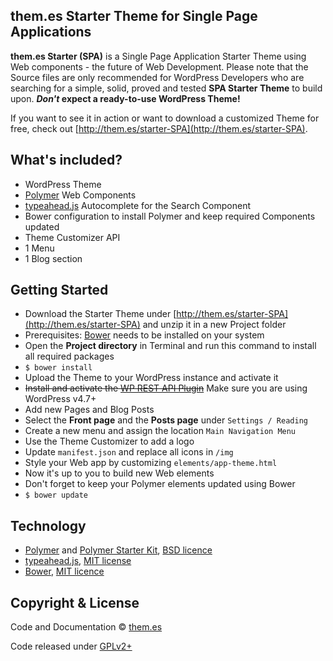 ## them.es Starter Theme for Single Page Applications

**them.es Starter (SPA)** is a Single Page Application Starter Theme using Web components - the future of Web Development. Please note that the Source files are only recommended for WordPress Developers who are searching for a simple, solid, proved and tested **SPA Starter Theme** to build upon. **_Don't_ expect a ready-to-use WordPress Theme!**

If you want to see it in action or want to download a customized Theme for free, check out [http://them.es/starter-SPA](http://them.es/starter-SPA).


## What's included?
* WordPress Theme
* [Polymer](https://github.com/Polymer/polymer) Web Components
* [typeahead.js](https://github.com/twitter/typeahead.js) Autocomplete for the Search Component
* Bower configuration to install Polymer and keep required Components updated
* Theme Customizer API
* 1 Menu
* 1 Blog section


## Getting Started
* Download the Starter Theme under [http://them.es/starter-SPA](http://them.es/starter-SPA) and unzip it in a new Project folder
* Prerequisites: [Bower](https://bower.io) needs to be installed on your system
* Open the **Project directory** in Terminal and run this command to install all required packages
* `$ bower install`
* Upload the Theme to your WordPress instance and activate it
* ~~Install and activate the [WP REST API Plugin](https://wordpress.org/plugins/rest-api)~~ Make sure you are using WordPress v4.7+
* Add new Pages and Blog Posts
* Select the **Front page** and the **Posts page** under `Settings / Reading`
* Create a new menu and assign the location `Main Navigation Menu`
* Use the Theme Customizer to add a logo
* Update `manifest.json` and replace all icons in `/img`
* Style your Web app by customizing `elements/app-theme.html`
* Now it's up to you to build new Web elements
* Don't forget to keep your Polymer elements updated using Bower
* `$ bower update`


## Technology

* [Polymer](https://github.com/Polymer/polymer) and [Polymer Starter Kit](https://github.com/PolymerElements/polymer-starter-kit), [BSD licence](https://github.com/Polymer/polymer/blob/master/LICENSE.txt)
* [typeahead.js](https://github.com/twitter/typeahead.js), [MIT license](https://github.com/twitter/typeahead.js/blob/master/LICENSE)
* [Bower](https://github.com/bower/bower), [MIT licence](https://github.com/bower/bower/blob/master/LICENSE)


## Copyright & License

Code and Documentation &copy; [them.es](http://them.es)

Code released under [GPLv2+](http://www.gnu.org/licenses/gpl-2.0.html)
